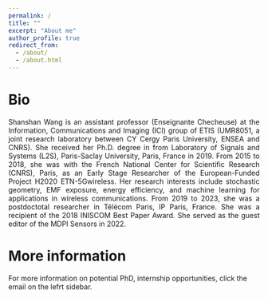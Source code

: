 ```yaml
---
permalink: /
title: ""
excerpt: "About me"
author_profile: true
redirect_from: 
  - /about/
  - /about.html
---
```




<h1> Bio </h1>	
<newline> 


<div align="justify">
<p>Shanshan Wang is an assistant professor (Enseignante Checheuse) at the Information, Communications and Imaging (ICI) group of ETIS (UMR8051, a joint research laboratory between CY Cergy Paris University, ENSEA and CNRS). She received her Ph.D. degree in from Laboratory of Signals and Systems (L2S), Paris-Saclay University, Paris, France in 2019. From 2015 to 2018, she was with the French National Center for Scientific Research (CNRS), Paris, as an Early Stage Researcher of the European-Funded Project H2020 ETN-5Gwireless. Her research interests include stochastic geometry, EMF exposure, energy efficiency, and machine learning for applications in wireless communications. 
From 2019 to 2023, she was a postdoctotal researcher in Télécom Paris, IP Paris, France. She was a recipient of the 2018 INISCOM Best Paper Award. She served as the guest editor of the MDPI Sensors in 2022.</p>
</div>



<newline> 
<newline> 

<h1>More information</h1>	

<newline> 

For more information on potential PhD, internship opportunities, click the email on the lefrt sidebar.


<!--- Site-wide configuration
 ------
 The main configuration file for the site is in the base directory in [_config.yml](https://github.com/academicpages/academicpages.github.io/blob/master/_config.yml), which defines the content in the sidebars and other site-wide features. You will need to replace the default variables with ones about yourself and your site's github repository. The configuration file for the top menu is in [_data/navigation.yml](https://github.com/academicpages/academicpages.github.io/blob/master/_data/navigation.yml). For example, if you don't have a portfolio or blog posts, you can remove those items from that navigation.yml file to remove them from the header. -->

<!--- **Markdown generator**

I have also created [a set of Jupyter notebooks](https://github.com/academicpages/academicpages.github.io/tree/master/markdown_generator) that converts a CSV containing structured data about talks or presentations into individual markdown files that will be properly formatted for the academicpages template. The sample CSVs in that directory are the ones I used to create my own personal website at stuartgeiger.com. My usual workflow is that I keep a spreadsheet of my publications and talks, then run the code in these notebooks to generate the markdown files, then commit and push them to the GitHub repository.-->


